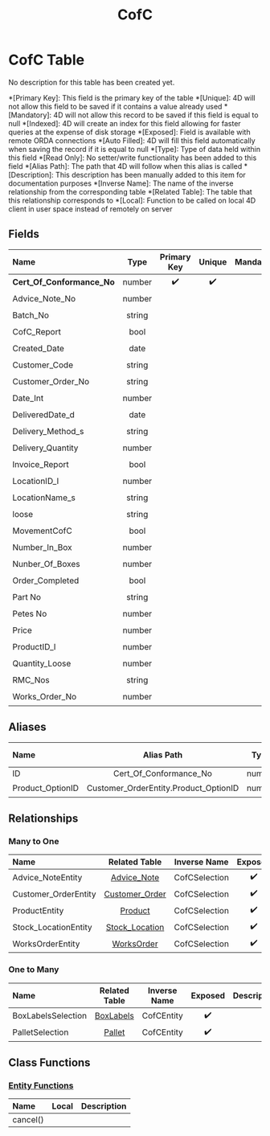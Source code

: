 ﻿---
layout: default
title: CofC
parent: Tables
---
# CofC Table
No description for this table has been created yet.

*[Primary Key]: This field is the primary key of the table
*[Unique]: 4D will not allow this field to be saved if it contains a value already used
*[Mandatory]: 4D will not allow this record to be saved if this field is equal to null
*[Indexed]: 4D will create an index for this field allowing for faster queries at the expense of disk storage
*[Exposed]: Field is available with remote ORDA connections
*[Auto Filled]: 4D will fill this field automatically when saving the record if it is equal to null
*[Type]: Type of data held within this field
*[Read Only]: No setter/write functionality has been added to this field
*[Alias Path]: The path that 4D will follow when this alias is called
*[Description]: This description has been manually added to this item for documentation purposes
*[Inverse Name]: The name of the inverse relationship from the corresponding table
*[Related Table]: The table that this relationship corresponds to
*[Local]: Function to be called on local 4D client in user space instead of remotely on server
## Fields

|Name|Type|Primary Key|Unique|Mandatory|Indexed|Exposed|Auto Filled|Description|
|:---|:---:|:---:|:---:|:---:|:---:|:---:|:---:|:---:|
|**Cert_Of_Conformance_No**|number|✔️|✔️||✔️|✔️|✔️||
|Advice_Note_No|number||||✔️|✔️|||
|Batch_No|string|||||✔️|||
|CofC_Report|bool||||✔️|✔️|||
|Created_Date|date|||||✔️|||
|Customer_Code|string||||✔️|✔️|||
|Customer_Order_No|string|||||✔️|||
|Date_Int|number||||✔️|✔️|||
|DeliveredDate_d|date|||||✔️|||
|Delivery_Method_s|string|||||✔️|||
|Delivery_Quantity|number|||||✔️|||
|Invoice_Report|bool||||✔️|✔️|||
|LocationID_l|number|||||✔️|||
|LocationName_s|string|||||✔️|||
|loose|string|||||✔️|||
|MovementCofC|bool||||✔️|✔️|||
|Number_In_Box|number|||||✔️|||
|Nunber_Of_Boxes|number|||||✔️|||
|Order_Completed|bool|||||✔️|||
|Part No|string||||✔️|✔️|||
|Petes No|number||||✔️|✔️|||
|Price|number|||||✔️|||
|ProductID_l|number||||✔️|✔️|||
|Quantity_Loose|number|||||✔️|||
|RMC_Nos|string|||||✔️|||
|Works_Order_No|number||||✔️|✔️|||

## Aliases

|Name|Alias Path|Type|Read Only|Description|
|:---|:---:|:---:|:---:|:---:|
|ID|Cert_Of_Conformance_No|number|||
|Product_OptionID|Customer_OrderEntity.Product_OptionID|number|✔️||

## Relationships
### Many to One

|Name|Related Table|Inverse Name|Exposed|Description|
|:---|:---:|:---:|:---:|:---:|
|Advice_NoteEntity|[Advice_Note](Advice_Note.md)|CofCSelection|✔️||
|Customer_OrderEntity|[Customer_Order](Customer_Order.md)|CofCSelection|✔️||
|ProductEntity|[Product](Product.md)|CofCSelection|✔️||
|Stock_LocationEntity|[Stock_Location](Stock_Location.md)|CofCSelection|✔️||
|WorksOrderEntity|[WorksOrder](WorksOrder.md)|CofCSelection|✔️||

### One to Many

|Name|Related Table|Inverse Name|Exposed|Description|
|:---|:---:|:---:|:---:|:---:|
|BoxLabelsSelection|[BoxLabels](BoxLabels.md)|CofCEntity|✔️||
|PalletSelection|[Pallet](Pallet.md)|CofCEntity|✔️||

## Class Functions

### [Entity Functions](https://github.com/synthotec/SynthoTec-4D/blob/main/Project/Sources/Classes/CofCEntity.4dm)

|Name|Local|Description|
|:---|:---:|:---:|
|cancel()|||